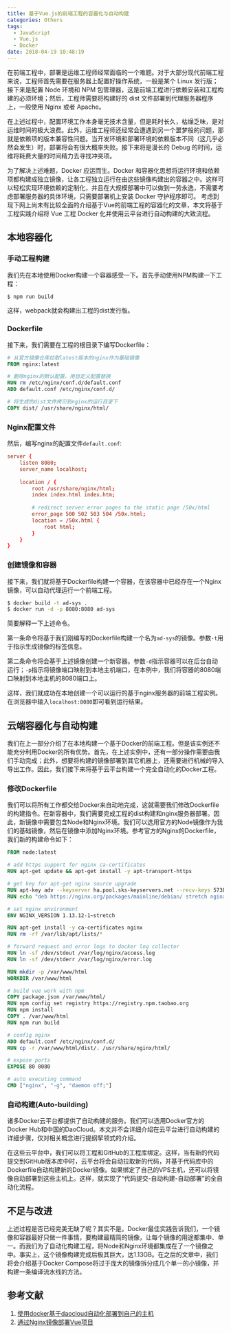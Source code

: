 ```yaml
---
title: 基于Vue.js的前端工程的容器化与自动构建
categories: Others
tags:
  - JavaScript
  - Vue.js
  - Docker
date: 2018-04-19 10:48:19
---
```



在前端工程中，部署是运维工程师经常面临的一个难题。对于大部分现代前端工程来说，工程师首先需要在服务器上配置好操作系统，一般是某个 Linux 发行版；接下来是配置 Node 环境和 NPM 包管理器，这是前端工程进行依赖安装和工程构建的必须环境；然后，工程师需要将构建好的 dist 文件部署到代理服务器程序上，一般使用 Nginx 或者 Apache。

在上述过程中，配置环境工作本身毫无技术含量，但是耗时长久，枯燥乏味，是对运维时间的极大浪费。此外，运维工程师还经常会遭遇到另一个噩梦般的问题，那就是依赖项的版本兼容性问题。当开发环境和部署环境的依赖版本不同（这几乎必然会发生）时，部署将会有很大概率失败。接下来将是漫长的 Debug 的时间，运维将耗费大量的时间精力去寻找冲突项。

为了解决上述难题，Docker 应运而生。Docker 和容器化思想将运行环境和依赖项都构建成独立镜像，让各工程独立运行在由这些镜像构建出的容器之中。这样可以轻松实现环境依赖的定制化，并且在大规模部署中可以做到一劳永逸，不需要考虑部署服务器的具体环境，只需要部署机上安装 Docker 守护程序即可。
考虑到现下网上尚未有比较全面的介绍基于Vue的前端工程的容器化的文章，本文将基于工程实践介绍将 Vue 工程 Docker 化并使用云平台进行自动构建的大致流程。

<!-- more -->

## 本地容器化

### 手动工程构建

我们先在本地使用Docker构建一个容器感受一下。首先手动使用NPM构建一下工程：

```bash
$ npm run build
```
这样，webpack就会构建出工程的dist发行版。

### Dockerfile

接下来，我们需要在工程的根目录下编写Dockerfile：

```Dockerfile
# 从官方镜像仓库拉取latest版本的nginx作为基础镜像
FROM nginx:latest

# 删除nginx的默认配置，用自定义配置替换
RUN rm /etc/nginx/conf.d/default.conf
ADD default.conf /etc/nginx/conf.d/

# 将生成的dist文件拷贝到nginx的运行目录下
COPY dist/ /usr/share/nginx/html/
```

### Nginx配置文件

然后，编写nginx的配置文件`default.conf`:

```conf
server {
    listen 8080;
    server_name localhost;
    
    location / {
        root /usr/share/nginx/html;
        index index.html index.htm;
        
        # redirect server error pages to the static page /50x/html
        error_page 500 502 503 504 /50x.html;
        location = /50x.html {
            root html;
        }
    }
}

```

### 创建镜像和容器

接下来，我们就将基于Dockerfile构建一个容器，在该容器中已经存在一个Nginx镜像，可以自动代理运行一个前端工程。

```bash
$ docker build -t ad-sys .
$ docker run -d -p 8080:8080 ad-sys
```

简要解释一下上述命令。

第一条命令将基于我们刚编写的Dockerfile构建一个名为`ad-sys`的镜像。参数`-t`用于指示生成镜像的标签信息。

第二条命令将会基于上述镜像创建一个新容器。参数`-d`指示容器可以在后台自动运行；`-p`指示将镜像端口映射到本地主机端口，在本例中，我们将容器的8080端口映射到本地主机的8080端口上。

这样，我们就成功在本地创建一个可以运行的基于nginx服务器的前端工程实例。在浏览器中输入`localhost:8080`即可看到运行结果。

## 云端容器化与自动构建

我们在上一部分介绍了在本地构建一个基于Docker的前端工程。但是该实例还不能充分利用Docker的所有优势。首先，在上述实例中，还有一部分操作需要由我们手动完成；此外，想要将构建的镜像部署到其它机器上，还需要进行机械的导入导出工作。因此，我们接下来将基于云平台构建一个完全自动化的Docker工程。

### 修改Dockerfile

我们可以将所有工作都交给Docker来自动地完成，这就需要我们修改Dockerfile的构建指令。在新容器中，我们需要完成工程的dist构建和nginx服务器部署。因此，新镜像中需要包含Node和Nginx环境。我们可以选用官方的Node镜像作为我们的基础镜像，然后在镜像中添加Nginx环境。参考官方的Nginx的Dockerfile，我们新的构建命令如下：

```Dockerfile
FROM node:latest

# add https support for nginx ca-certificates
RUN apt-get update && apt-get install -y apt-transport-https

# get key for apt-get nginx source upgrade
RUN apt-key adv --keyserver ha.pool.sks-keyservers.net --recv-keys 573BFD6B3D8FBC641079A6ABABF5BD827BD9BF62
RUN echo "deb https://nginx.org/packages/mainline/debian/ stretch nginx" >> /etc/apt/sources.list.d/nginx.list

# set nginx environment
ENV NGINX_VERSION 1.13.12-1~stretch

RUN apt-get install -y ca-certificates nginx
RUN rm -rf /var/lib/apt/lists/*

# forward request and error logs to docker log collector
RUN ln -sf /dev/stdout /var/log/nginx/access.log
RUN ln -sf /dev/stderr /var/log/nginx/error.log

RUN mkdir -p /var/www/html
WORKDIR /var/www/html

# build vue work with npm
COPY package.json /var/www/html/
RUN npm config set registry https://registry.npm.taobao.org
RUN npm install
COPY . /var/www/html
RUN npm run build

# config nginx
ADD default.conf /etc/nginx/conf.d/
RUN cp -r /var/www/html/dist/. /usr/share/nginx/html/

# expose ports
EXPOSE 80 8080

# auto executing command
CMD ["nginx", "-g", "daemon off;"]
```

### 自动构建(Auto-building)

诸多Docker云平台都提供了自动构建的服务。我们可以选用Docker官方的Docker Hub和中国的DaoCloud。本文并不会详细介绍在云平台进行自动构建的详细步骤，仅对相关概念进行提纲挈领式的介绍。

在这些云平台中，我们可以将工程和GitHub的工程库绑定。这样，当有新的代码提交到GitHub版本库中时，云平台将会自动拉取新的代码，并基于代码库中的Dockerfile自动构建新的Docker镜像。如果绑定了自己的VPS主机，还可以将镜像自动部署到这些主机上。这样，就实现了“代码提交-自动构建-自动部署”的全自动化流程。

## 不足与改进

上述过程是否已经完美无缺了呢？其实不是。Docker最佳实践告诉我们，一个镜像和容器最好只做一件事情，要构建最精简的镜像，让每个镜像的用途都集中、单一。而我们为了自动化构建工程，将Node和Nginx环境都集成在了一个镜像之中。事实上，这个镜像构建完成后极其巨大，达1.13GB。在之后的文章中，我们将会介绍基于Docker Compose将过于庞大的镜像拆分成几个单一的小镜像，并构建一条编译流水线的方法。

## 参考文献

1. [使用docker基于daocloud自动化部署到自己的主机](https://segmentfault.com/a/1190000012677120)
2. [通过Nginx镜像部署Vue项目](https://blog.csdn.net/jason_jeson/article/details/78200623)
